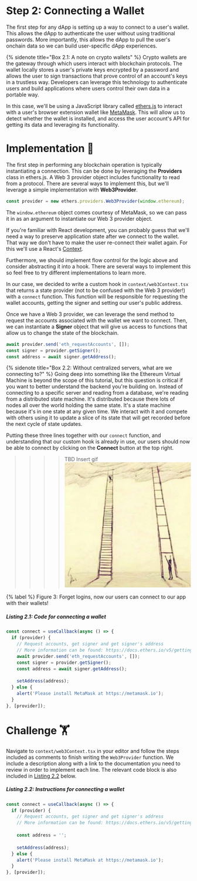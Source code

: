 # Step 2: Connecting a Wallet

The first step for any dApp is setting up a way to connect to a user's wallet. This allows the dApp to authenticate the user without using traditional passwords. More importantly, this allows the dApp to pull the user's onchain data so we can build user-specific dApp experiences.

{% sidenote title="Box 2.1: A note on crypto wallets" %}
Crypto wallets are the gateway through which users interact with blockchain protocols. The wallet locally stores a user's private keys encrypted by a password and allows the user to sign transactions that prove control of an account's keys in a trustless way. Developers can leverage this technology to authenticate users and build applications where users control their own data in a portable way.

In this case, we'll be using a JavaScript library called [ethers.js](https://docs.ethers.io/) to interact with a user's browser extension wallet like [MetaMask](https://metamask.io/). This will allow us to detect whether the wallet is installed, and access the user account's API for getting its data and leveraging its functionality.

# Implementation 🧩
The first step in performing any blockchain operation is typically instantiating a connection. This can be done by leveraging the **Providers** class in ethers.js. A Web 3 provider object includes functionality to read from a protocol. There are several ways to implement this, but we'll leverage a simple implementation with **Web3Provider**.

```javascript
const provider = new ethers.providers.Web3Provider(window.ethereum);
```

The `window.ethereum` object comes courtesy of MetaMask, so we can pass it in as an argument to instantiate our Web 3 provider object.

If you're familiar with React development, you can probably guess that we'll need a way to preserve application state after we connect to the wallet. That way we don't have to make the user re-connect their wallet again. For this we'll use a React's [Context](https://reactjs.org/docs/context.html).

Furthermore, we should implement flow control for the logic above and consider abstracting it into a hook. There are several ways to implement this so feel free to try different implementations to learn more.

In our case, we decided to write a custom hook in `context/web3Context.tsx` that returns a state provider (not to be confused with the Web 3 provider!) with a `connect` function. This function will be responsible for requesting the wallet accounts, getting the signer and setting our user's public address.

Once we have a Web 3 provider, we can leverage the send method to request the accounts associated with the wallet we want to connect. Then, we can instantiate a **Signer** object that will give us access to functions that allow us to change the state of the blockchain.

```javascript
await provider.send('eth_requestAccounts', []);
const signer = provider.getSigner();
const address = await signer.getAddress();
```

{% sidenote title="Box 2.2: Without centralized servers, what are we connecting to?" %}
Going deep into something like the Ethereum Virtual Machine is beyond the scope of this tutorial, but this question is critical if you want to better understand the backend you're building on. Instead of connecting to a specific server and reading from a database, we're reading from a distributed state machine. It's distributed because there lots of nodes all over the world holding the same state. It's a state machine because it's in one state at any given time. We interact with it and compete with others using it to update a slice of its state that will get recorded before the next cycle of state updates.

Putting these three lines together with our `connect` function, and understanding that our custom hook is already in use, our users should now be able to connect by clicking on the **Connect** button at the top right.

>>>> TBD Insert gif
![Figure 3: Forget logins, now our users can connect to our app with their wallets!](./assets/ladder.jpeg)

{% label %}
Figure 3: Forget logins, now our users can connect to our app with their wallets!

##### _Listing 2.1: Code for connecting a wallet_
```javascript
const connect = useCallback(async () => {
  if (provider) {
    // Request accounts, get signer and get signer's address
    // More information can be found: https://docs.ethers.io/v5/getting-started/#getting-started--connecting
    await provider.send('eth_requestAccounts', []);
    const signer = provider.getSigner();
    const address = await signer.getAddress();

    setAddress(address);
  } else {
    alert('Please install MetaMask at https://metamask.io');
  }
}, [provider]);
```

# Challenge 🏋️

Navigate to `context/web3Context.tsx` in your editor and follow the steps included as comments to finish writing the `Web3Provider` function. We include a description along with a link to the documentation you need to review in order to implement each line. The relevant code block is also included in [Listing 2.2](#listing-22-instructions-for-connecting-a-wallet) below.

##### _Listing 2.2: Instructions for connecting a wallet_
```javascript
const connect = useCallback(async () => {
  if (provider) {
    // Request accounts, get signer and get signer's address
    // More information can be found: https://docs.ethers.io/v5/getting-started/#getting-started--connecting

    const address = '';

    setAddress(address);
  } else {
    alert('Please install MetaMask at https://metamask.io');
  }
}, [provider]);
```
